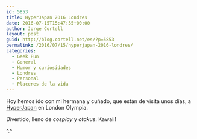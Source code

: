 ```yaml
---
id: 5853
title: HyperJapan 2016 Londres
date: 2016-07-15T15:47:55+00:00
author: Jorge Cortell
layout: post
guid: http://blog.cortell.net/es/?p=5853
permalink: /2016/07/15/hyperjapan-2016-londres/
categories:
  - Geek Fun
  - General
  - Humor y curiosidades
  - Londres
  - Personal
  - Placeres de la vida
---
```

Hoy hemos ido con mi hermana y cuñado, que están de visita unos días, a <a href="http://hyperjapan.co.uk/" target="_blank">HyperJapan</a> en London Olympia.

Divertido, lleno de _cosplay_ y _otakus_. Kawaii!
  
^.^